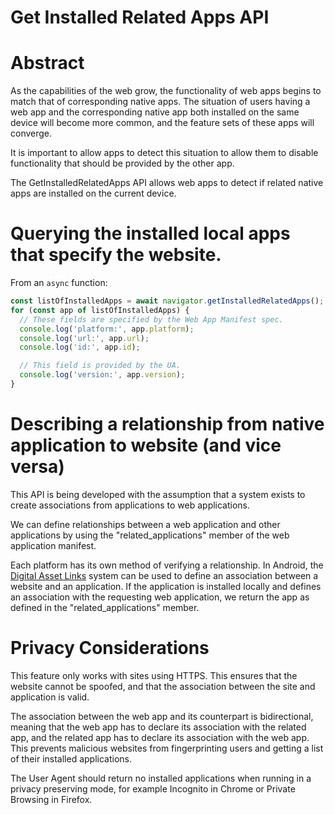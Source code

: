# Get Installed Related Apps API

# Abstract
As the capabilities of the web grow, the functionality of web apps begins to
match that of corresponding native apps. The situation of users having a web
app and the corresponding native app both installed on the same device will
become more common, and the feature sets of these apps will converge.

It is important to allow apps to detect this situation to allow them to disable 
functionality that should be provided by the other app.

The GetInstalledRelatedApps API allows web apps to detect if related native apps
are installed on the current device.

# Querying the installed local apps that specify the website.

From an `async` function:

```js
const listOfInstalledApps = await navigator.getInstalledRelatedApps();
for (const app of listOfInstalledApps) {
  // These fields are specified by the Web App Manifest spec.
  console.log('platform:', app.platform);
  console.log('url:', app.url);
  console.log('id:', app.id);

  // This field is provided by the UA.
  console.log('version:', app.version);
}
```

# Describing a relationship from native application to website (and vice versa)
This API is being developed with the assumption that a system exists to create
associations from applications to web applications.

We can define relationships between a web application and other applications by
using the "related_applications" member of the web application manifest.

Each platform has its own method of verifying a relationship. In Android, the
[Digital Asset Links](https://developers.google.com/digital-asset-links/v1/create-statement)
system can be used to define an association between a website and an application.
If the application is installed locally and defines an association with the
requesting web application, we return the app as defined in the
"related_applications" member.

# Privacy Considerations
This feature only works with sites using HTTPS. This ensures that the website
cannot be spoofed, and that the association between the site and application is
valid.

The association between the web app and its counterpart is bidirectional,
meaning that the web app has to declare its association with the related app,
and the related app has to declare its association with the web app. This
prevents malicious websites from fingerprinting users and getting a list of
their installed applications.

The User Agent should return no installed applications when running in a privacy
preserving mode, for example Incognito in Chrome or Private Browsing in Firefox.
